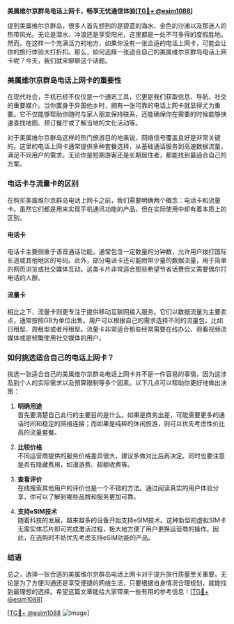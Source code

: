 **美属维尔京群岛电话上网卡，畅享无忧通信体验[[TG💪+ @esim1088](https://t.me/s/esim1088)]**

提到美属维尔京群岛，很多人首先想到的是碧蓝的海水、金色的沙滩以及那迷人的热带风光。无论是潜水、冲浪还是享受阳光，这里都是一处不可多得的度假胜地。然而，在这样一个充满活力的地方，如果你没有一张合适的电话上网卡，可能会让你的旅行体验大打折扣。那么，如何选择一张适合自己的美属维尔京群岛电话上网卡呢？今天，我们就来聊聊这个话题。

### 美属维尔京群岛电话上网卡的重要性

在现代社会，手机已经不仅仅是一个通讯工具，它更是我们获取信息、导航、社交的重要媒介。当你置身于异国他乡时，拥有一张可靠的电话上网卡就显得尤为重要。它不仅能够帮助你随时与家人朋友保持联系，还能确保你在需要的时候能够快速查找地图、预订餐厅或了解当地的文化活动等。

对于美属维尔京群岛这样的热门旅游目的地来说，网络信号覆盖良好是非常关键的。这里的电话上网卡通常提供多种套餐选择，从基础通话服务到高速数据流量，满足不同用户的需求。无论你是短期游客还是长期居住者，都能找到最适合自己的方案。

### 电话卡与流量卡的区别

在购买美属维尔京群岛电话上网卡之前，我们需要明确两个概念：电话卡和流量卡。虽然它们都是用来实现手机通讯功能的产品，但在实际使用中却有着本质上的区别。

#### 电话卡

电话卡主要侧重于语音通话功能，通常包含一定数量的分钟数，允许用户拨打国际长途或其他地区的号码。此外，部分电话卡还可能附带少量的数据流量，用于简单的网页浏览或社交媒体互动。这类卡片非常适合那些希望节省话费但又需要偶尔打电话的人群。

#### 流量卡

相比之下，流量卡则更专注于提供移动互联网接入服务。它们以数据流量为主要卖点，通常按照GB为单位出售。用户可以根据自己的需求选择不同的流量包，比如日租型、周租型或者月租型。流量卡非常适合那些经常需要在线办公、观看视频流媒体或是频繁使用社交媒体的用户。

### 如何挑选适合自己的电话上网卡？

挑选一张适合自己的美属维尔京群岛电话上网卡并不是一件容易的事情，因为这涉及到个人的实际需求以及预算限制等多个因素。以下几点可以帮助你更好地做出决策：

1. **明确用途**  
   首先要清楚自己此行的主要目的是什么。如果是商务出差，可能需要更多的通话时间和稳定的网络连接；而如果是纯粹的休闲旅游，则可以优先考虑性价比高的流量套餐。

2. **比较价格**  
   不同运营商提供的服务价格差异很大，建议多做对比后再决定。同时也要注意是否有隐藏费用，如漫游费、超额收费等。

3. **查看评价**  
   在线搜索其他用户的评价也是一个不错的方法。通过阅读真实的用户体验分享，你可以了解到哪些品牌和服务更加可靠。

4. **支持eSIM技术**  
   随着科技的发展，越来越多的设备开始支持eSIM技术。这种新型的虚拟SIM卡无需实体芯片即可完成激活过程，极大地方便了用户更换运营商的操作。因此，在选购时不妨优先考虑支持eSIM功能的产品。

### 结语

总之，选择一张合适的美属维尔京群岛电话上网卡对于提升旅行质量至关重要。无论是为了方便沟通还是享受便捷的网络生活，只要根据自身情况合理规划，就能找到最理想的选择。希望这篇文章能给大家带来一些有用的参考信息！[[TG💪+ @esim1088](https://t.me/s/esim1088)]

[[TG💪+ @esim1088](https://t.me/s/esim1088) ![Image](https://i.postimg.cc/4NQfJmqS/Snipaste-2025-05-13-00-14-12.png)]